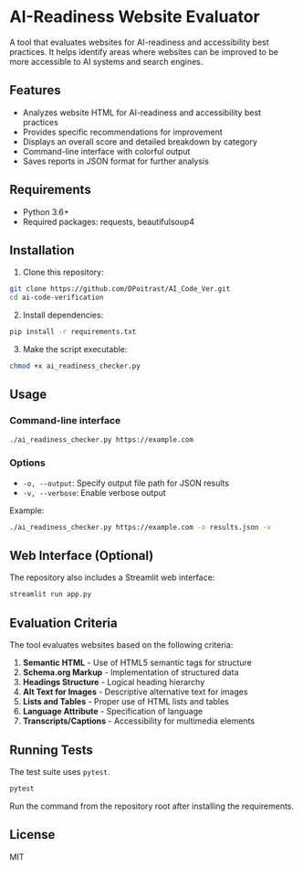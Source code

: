 # AI-Readiness Website Evaluator

A tool that evaluates websites for AI-readiness and accessibility best practices. It helps identify areas where websites can be improved to be more accessible to AI systems and search engines.

## Features

- Analyzes website HTML for AI-readiness and accessibility best practices
- Provides specific recommendations for improvement
- Displays an overall score and detailed breakdown by category
- Command-line interface with colorful output
- Saves reports in JSON format for further analysis

## Requirements

- Python 3.6+
- Required packages: requests, beautifulsoup4

## Installation

1. Clone this repository:
```bash
git clone https://github.com/DPoitrast/AI_Code_Ver.git
cd ai-code-verification
```

2. Install dependencies:
```bash
pip install -r requirements.txt
```

3. Make the script executable:
```bash
chmod +x ai_readiness_checker.py
```

## Usage

### Command-line interface

```bash
./ai_readiness_checker.py https://example.com
```

### Options

- `-o, --output`: Specify output file path for JSON results
- `-v, --verbose`: Enable verbose output

Example:
```bash
./ai_readiness_checker.py https://example.com -o results.json -v
```

## Web Interface (Optional)

The repository also includes a Streamlit web interface:

```bash
streamlit run app.py
```

## Evaluation Criteria

The tool evaluates websites based on the following criteria:

1. **Semantic HTML** - Use of HTML5 semantic tags for structure
2. **Schema.org Markup** - Implementation of structured data
3. **Headings Structure** - Logical heading hierarchy
4. **Alt Text for Images** - Descriptive alternative text for images
5. **Lists and Tables** - Proper use of HTML lists and tables
6. **Language Attribute** - Specification of language
7. **Transcripts/Captions** - Accessibility for multimedia elements

## Running Tests

The test suite uses `pytest`.

```bash
pytest
```

Run the command from the repository root after installing the requirements.

## License

MIT
